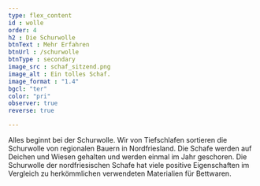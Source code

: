 ```yaml
---
type: flex_content
id : wolle
order: 4
h2 : Die Schurwolle
btnText : Mehr Erfahren
btnUrl : /schurwolle
btnType : secondary
image_src : schaf_sitzend.png
image_alt : Ein tolles Schaf.
image_format : "1.4"
bgcl: "ter"
color: "pri"
observer: true
reverse: true

---
```

Alles beginnt bei der Schurwolle. Wir von Tiefschlafen sortieren die Schurwolle von regionalen Bauern in Nordfriesland. Die Schafe werden auf Deichen und Wiesen gehalten und werden einmal im Jahr geschoren. Die Schurwolle der nordfriesischen  Schafe hat viele positive Eigenschaften im Vergleich zu herkömmlichen verwendeten Materialien für Bettwaren.